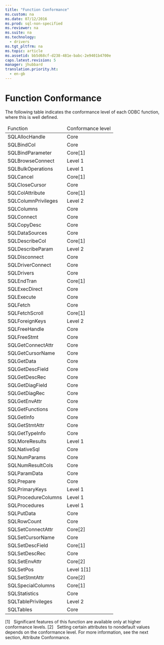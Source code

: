 ```yaml
---
title: "Function Conformance"
ms.custom: na
ms.date: 07/12/2016
ms.prod: sql-non-specified
ms.reviewer: na
ms.suite: na
ms.technology: 
  - drivers
ms.tgt_pltfrm: na
ms.topic: article
ms.assetid: bb5d68cf-d238-481e-babc-2e9401b4700e
caps.latest.revision: 5
manager: jhubbard
translation.priority.ht: 
  - en-gb
---
```

# Function Conformance
<?xml version="1.0" encoding="utf-8"?>
<developerConceptualDocument xmlns="http://ddue.schemas.microsoft.com/authoring/2003/5" xmlns:xlink="http://www.w3.org/1999/xlink" xmlns:xsi="http://www.w3.org/2001/XMLSchema-instance" xsi:schemaLocation="http://ddue.schemas.microsoft.com/authoring/2003/5 http://dduestorage.blob.core.windows.net/ddueschema/developer.xsd">
  <introduction>
    <para>The following table indicates the conformance level of each ODBC function, where this is well defined.</para>
    <table xmlns:caps="http://schemas.microsoft.com/build/caps/2013/11">
      <thead>
        <tr>
          <TD>
            <para>Function</para>
          </TD>
          <TD>
            <para>Conformance level</para>
          </TD>
        </tr>
      </thead>
      <tbody>
        <tr>
          <TD>
            <para>               <legacyBold>SQLAllocHandle</legacyBold>             </para>
          </TD>
          <TD>
            <para>Core</para>
          </TD>
        </tr>
        <tr>
          <TD>
            <para>               <legacyBold>SQLBindCol</legacyBold>             </para>
          </TD>
          <TD>
            <para>Core</para>
          </TD>
        </tr>
        <tr>
          <TD>
            <para>               <legacyBold>SQLBindParameter</legacyBold>             </para>
          </TD>
          <TD>
            <para>Core[1]</para>
          </TD>
        </tr>
        <tr>
          <TD>
            <para>               <legacyBold>SQLBrowseConnect</legacyBold>             </para>
          </TD>
          <TD>
            <para>Level 1</para>
          </TD>
        </tr>
        <tr>
          <TD>
            <para>               <legacyBold>SQLBulkOperations</legacyBold>             </para>
          </TD>
          <TD>
            <para>Level 1</para>
          </TD>
        </tr>
        <tr>
          <TD>
            <para>               <legacyBold>SQLCancel</legacyBold>             </para>
          </TD>
          <TD>
            <para>Core[1]</para>
          </TD>
        </tr>
        <tr>
          <TD>
            <para>               <legacyBold>SQLCloseCursor</legacyBold>             </para>
          </TD>
          <TD>
            <para>Core</para>
          </TD>
        </tr>
        <tr>
          <TD>
            <para>               <legacyBold>SQLColAttribute</legacyBold>             </para>
          </TD>
          <TD>
            <para>Core[1]</para>
          </TD>
        </tr>
        <tr>
          <TD>
            <para>               <legacyBold>SQLColumnPrivileges</legacyBold>             </para>
          </TD>
          <TD>
            <para>Level 2</para>
          </TD>
        </tr>
        <tr>
          <TD>
            <para>               <legacyBold>SQLColumns</legacyBold>             </para>
          </TD>
          <TD>
            <para>Core</para>
          </TD>
        </tr>
        <tr>
          <TD>
            <para>               <legacyBold>SQLConnect</legacyBold>             </para>
          </TD>
          <TD>
            <para>Core</para>
          </TD>
        </tr>
        <tr>
          <TD>
            <para>               <legacyBold>SQLCopyDesc</legacyBold>             </para>
          </TD>
          <TD>
            <para>Core</para>
          </TD>
        </tr>
        <tr>
          <TD>
            <para>               <legacyBold>SQLDataSources</legacyBold>             </para>
          </TD>
          <TD>
            <para>Core</para>
          </TD>
        </tr>
        <tr>
          <TD>
            <para>               <legacyBold>SQLDescribeCol</legacyBold>             </para>
          </TD>
          <TD>
            <para>Core[1]</para>
          </TD>
        </tr>
        <tr>
          <TD>
            <para>               <legacyBold>SQLDescribeParam</legacyBold>             </para>
          </TD>
          <TD>
            <para>Level 2</para>
          </TD>
        </tr>
        <tr>
          <TD>
            <para>               <legacyBold>SQLDisconnect</legacyBold>             </para>
          </TD>
          <TD>
            <para>Core</para>
          </TD>
        </tr>
        <tr>
          <TD>
            <para>               <legacyBold>SQLDriverConnect</legacyBold>             </para>
          </TD>
          <TD>
            <para>Core</para>
          </TD>
        </tr>
        <tr>
          <TD>
            <para>               <legacyBold>SQLDrivers</legacyBold>             </para>
          </TD>
          <TD>
            <para>Core</para>
          </TD>
        </tr>
        <tr>
          <TD>
            <para>               <legacyBold>SQLEndTran</legacyBold>             </para>
          </TD>
          <TD>
            <para>Core[1]</para>
          </TD>
        </tr>
        <tr>
          <TD>
            <para>               <legacyBold>SQLExecDirect</legacyBold>             </para>
          </TD>
          <TD>
            <para>Core</para>
          </TD>
        </tr>
        <tr>
          <TD>
            <para>               <legacyBold>SQLExecute</legacyBold>             </para>
          </TD>
          <TD>
            <para>Core</para>
          </TD>
        </tr>
        <tr>
          <TD>
            <para>               <legacyBold>SQLFetch</legacyBold>             </para>
          </TD>
          <TD>
            <para>Core</para>
          </TD>
        </tr>
        <tr>
          <TD>
            <para>               <legacyBold>SQLFetchScroll</legacyBold>             </para>
          </TD>
          <TD>
            <para>Core[1]</para>
          </TD>
        </tr>
        <tr>
          <TD>
            <para>               <legacyBold>SQLForeignKeys</legacyBold>             </para>
          </TD>
          <TD>
            <para>Level 2</para>
          </TD>
        </tr>
        <tr>
          <TD>
            <para>               <legacyBold>SQLFreeHandle</legacyBold>             </para>
          </TD>
          <TD>
            <para>Core</para>
          </TD>
        </tr>
        <tr>
          <TD>
            <para>               <legacyBold>SQLFreeStmt</legacyBold>             </para>
          </TD>
          <TD>
            <para>Core</para>
          </TD>
        </tr>
        <tr>
          <TD>
            <para>               <legacyBold>SQLGetConnectAttr</legacyBold>             </para>
          </TD>
          <TD>
            <para>Core</para>
          </TD>
        </tr>
        <tr>
          <TD>
            <para>               <legacyBold>SQLGetCursorName</legacyBold>             </para>
          </TD>
          <TD>
            <para>Core</para>
          </TD>
        </tr>
        <tr>
          <TD>
            <para>               <legacyBold>SQLGetData</legacyBold>             </para>
          </TD>
          <TD>
            <para>Core</para>
          </TD>
        </tr>
        <tr>
          <TD>
            <para>               <legacyBold>SQLGetDescField</legacyBold>             </para>
          </TD>
          <TD>
            <para>Core</para>
          </TD>
        </tr>
        <tr>
          <TD>
            <para>               <legacyBold>SQLGetDescRec</legacyBold>             </para>
          </TD>
          <TD>
            <para>Core</para>
          </TD>
        </tr>
        <tr>
          <TD>
            <para>               <legacyBold>SQLGetDiagField</legacyBold>             </para>
          </TD>
          <TD>
            <para>Core</para>
          </TD>
        </tr>
        <tr>
          <TD>
            <para>               <legacyBold>SQLGetDiagRec</legacyBold>             </para>
          </TD>
          <TD>
            <para>Core</para>
          </TD>
        </tr>
        <tr>
          <TD>
            <para>               <legacyBold>SQLGetEnvAttr</legacyBold>             </para>
          </TD>
          <TD>
            <para>Core</para>
          </TD>
        </tr>
        <tr>
          <TD>
            <para>               <legacyBold>SQLGetFunctions</legacyBold>             </para>
          </TD>
          <TD>
            <para>Core</para>
          </TD>
        </tr>
        <tr>
          <TD>
            <para>               <legacyBold>SQLGetInfo</legacyBold>             </para>
          </TD>
          <TD>
            <para>Core</para>
          </TD>
        </tr>
        <tr>
          <TD>
            <para>               <legacyBold>SQLGetStmtAttr</legacyBold>             </para>
          </TD>
          <TD>
            <para>Core</para>
          </TD>
        </tr>
        <tr>
          <TD>
            <para>               <legacyBold>SQLGetTypeInfo</legacyBold>             </para>
          </TD>
          <TD>
            <para>Core</para>
          </TD>
        </tr>
        <tr>
          <TD>
            <para>               <legacyBold>SQLMoreResults</legacyBold>             </para>
          </TD>
          <TD>
            <para>Level 1</para>
          </TD>
        </tr>
        <tr>
          <TD>
            <para>               <legacyBold>SQLNativeSql</legacyBold>             </para>
          </TD>
          <TD>
            <para>Core</para>
          </TD>
        </tr>
        <tr>
          <TD>
            <para>               <legacyBold>SQLNumParams</legacyBold>             </para>
          </TD>
          <TD>
            <para>Core</para>
          </TD>
        </tr>
        <tr>
          <TD>
            <para>               <legacyBold>SQLNumResultCols</legacyBold>             </para>
          </TD>
          <TD>
            <para>Core</para>
          </TD>
        </tr>
        <tr>
          <TD>
            <para>               <legacyBold>SQLParamData</legacyBold>             </para>
          </TD>
          <TD>
            <para>Core</para>
          </TD>
        </tr>
        <tr>
          <TD>
            <para>               <legacyBold>SQLPrepare</legacyBold>             </para>
          </TD>
          <TD>
            <para>Core</para>
          </TD>
        </tr>
        <tr>
          <TD>
            <para>               <legacyBold>SQLPrimaryKeys</legacyBold>             </para>
          </TD>
          <TD>
            <para>Level 1</para>
          </TD>
        </tr>
        <tr>
          <TD>
            <para>               <legacyBold>SQLProcedureColumns</legacyBold>             </para>
          </TD>
          <TD>
            <para>Level 1</para>
          </TD>
        </tr>
        <tr>
          <TD>
            <para>               <legacyBold>SQLProcedures</legacyBold>             </para>
          </TD>
          <TD>
            <para>Level 1</para>
          </TD>
        </tr>
        <tr>
          <TD>
            <para>               <legacyBold>SQLPutData</legacyBold>             </para>
          </TD>
          <TD>
            <para>Core</para>
          </TD>
        </tr>
        <tr>
          <TD>
            <para>               <legacyBold>SQLRowCount</legacyBold>             </para>
          </TD>
          <TD>
            <para>Core</para>
          </TD>
        </tr>
        <tr>
          <TD>
            <para>               <legacyBold>SQLSetConnectAttr</legacyBold>             </para>
          </TD>
          <TD>
            <para>Core[2]</para>
          </TD>
        </tr>
        <tr>
          <TD>
            <para>               <legacyBold>SQLSetCursorName</legacyBold>             </para>
          </TD>
          <TD>
            <para>Core</para>
          </TD>
        </tr>
        <tr>
          <TD>
            <para>               <legacyBold>SQLSetDescField</legacyBold>             </para>
          </TD>
          <TD>
            <para>Core[1]</para>
          </TD>
        </tr>
        <tr>
          <TD>
            <para>               <legacyBold>SQLSetDescRec</legacyBold>             </para>
          </TD>
          <TD>
            <para>Core</para>
          </TD>
        </tr>
        <tr>
          <TD>
            <para>               <legacyBold>SQLSetEnvAttr</legacyBold>             </para>
          </TD>
          <TD>
            <para>Core[2]</para>
          </TD>
        </tr>
        <tr>
          <TD>
            <para>               <legacyBold>SQLSetPos</legacyBold>             </para>
          </TD>
          <TD>
            <para>Level 1[1]</para>
          </TD>
        </tr>
        <tr>
          <TD>
            <para>               <legacyBold>SQLSetStmtAttr</legacyBold>             </para>
          </TD>
          <TD>
            <para>Core[2]</para>
          </TD>
        </tr>
        <tr>
          <TD>
            <para>               <legacyBold>SQLSpecialColumns</legacyBold>             </para>
          </TD>
          <TD>
            <para>Core[1]</para>
          </TD>
        </tr>
        <tr>
          <TD>
            <para>               <legacyBold>SQLStatistics</legacyBold>             </para>
          </TD>
          <TD>
            <para>Core</para>
          </TD>
        </tr>
        <tr>
          <TD>
            <para>               <legacyBold>SQLTablePrivileges</legacyBold>             </para>
          </TD>
          <TD>
            <para>Level 2</para>
          </TD>
        </tr>
        <tr>
          <TD>
            <para>               <legacyBold>SQLTables</legacyBold>             </para>
          </TD>
          <TD>
            <para>Core</para>
          </TD>
        </tr>
      </tbody>
    </table>
    <para>[1]   Significant features of this function are available only at higher conformance levels.</para>
    <para>[2]   Setting certain attributes to nondefault values depends on the conformance level. For more information, see the next section, <legacyLink xlink:href="34fea100-10f9-46d5-bc50-3aa867b70f24">Attribute Conformance</legacyLink>.</para>
  </introduction>
  <relatedTopics />
</developerConceptualDocument>